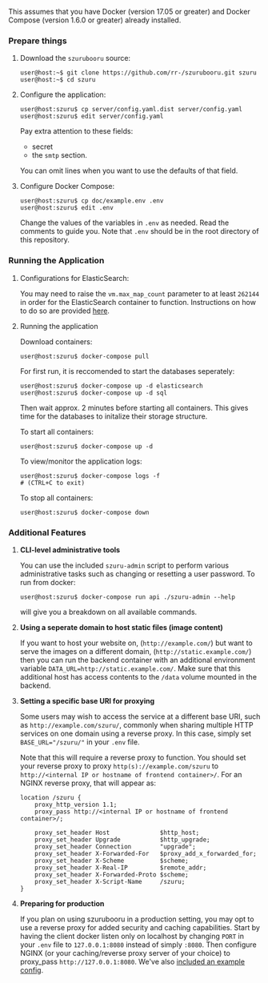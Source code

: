 This assumes that you have Docker (version 17.05 or greater)
and Docker Compose (version 1.6.0 or greater) already installed.

### Prepare things

1. Download the `szurubooru` source:

    ```console
    user@host:~$ git clone https://github.com/rr-/szurubooru.git szuru
    user@host:~$ cd szuru
    ```
2. Configure the application:

    ```console
    user@host:szuru$ cp server/config.yaml.dist server/config.yaml
    user@host:szuru$ edit server/config.yaml
    ```

    Pay extra attention to these fields:

    - secret
    - the `smtp` section.

    You can omit lines when you want to use the defaults of that field.

3. Configure Docker Compose:

    ```console
    user@host:szuru$ cp doc/example.env .env
    user@host:szuru$ edit .env
    ```

    Change the values of the variables in `.env` as needed.
    Read the comments to guide you. Note that `.env` should be in the root
    directory of this repository.

### Running the Application

1. Configurations for ElasticSearch:

    You may need to raise the `vm.max_map_count`
    parameter to at least `262144` in order for the
    ElasticSearch container to function. Instructions
    on how to do so are provided
    [here](https://www.elastic.co/guide/en/elasticsearch/reference/current/docker.html#docker-cli-run-prod-mode).

2. Running the application

    Download containers:
    ```console
    user@host:szuru$ docker-compose pull
    ```

    For first run, it is reccomended to start the databases seperately:
    ```console
    user@host:szuru$ docker-compose up -d elasticsearch
    user@host:szuru$ docker-compose up -d sql
    ```
    Then wait approx. 2 minutes before starting all containers.
    This gives time for the databases to initalize their storage
    structure.

    To start all containers:
    ```console
    user@host:szuru$ docker-compose up -d
    ```

    To view/monitor the application logs:
    ```console
    user@host:szuru$ docker-compose logs -f
    # (CTRL+C to exit)
    ```

    To stop all containers:
    ```console
    user@host:szuru$ docker-compose down
    ```

### Additional Features

1. **CLI-level administrative tools**

    You can use the included `szuru-admin` script to perform various
    administrative tasks such as changing or resetting a user password. To
    run from docker:

    ```console
    user@host:szuru$ docker-compose run api ./szuru-admin --help
    ```

    will give you a breakdown on all available commands.

2. **Using a seperate domain to host static files (image content)**

    If you want to host your website on, (`http://example.com/`) but want
    to serve the images on a different domain, (`http://static.example.com/`)
    then you can run the backend container with an additional environment
    variable `DATA_URL=http://static.example.com/`. Make sure that this
    additional host has access contents to the `/data` volume mounted in the
    backend.

3. **Setting a specific base URI for proxying**

    Some users may wish to access the service at a different base URI, such
    as `http://example.com/szuru/`, commonly when sharing multiple HTTP
    services on one domain using a reverse proxy. In this case, simply set
    `BASE_URL="/szuru/"` in your `.env` file.

    Note that this will require a reverse proxy to function. You should set
    your reverse proxy to proxy `http(s)://example.com/szuru` to
    `http://<internal IP or hostname of frontend container>/`. For an NGINX
    reverse proxy, that will appear as:

    ```nginx
    location /szuru {
        proxy_http_version 1.1;
        proxy_pass http://<internal IP or hostname of frontend container>/;

        proxy_set_header Host              $http_host;
        proxy_set_header Upgrade           $http_upgrade;
        proxy_set_header Connection        "upgrade";
        proxy_set_header X-Forwarded-For   $proxy_add_x_forwarded_for;
        proxy_set_header X-Scheme          $scheme;
        proxy_set_header X-Real-IP         $remote_addr;
        proxy_set_header X-Forwarded-Proto $scheme;
        proxy_set_header X-Script-Name     /szuru;
    }
    ```

4. **Preparing for production**

    If you plan on using szurubooru in a production setting, you may opt to
    use a reverse proxy for added security and caching capabilities. Start
    by having the client docker listen only on localhost by changing `PORT`
    in your `.env` file to `127.0.0.1:8080` instead of simply `:8080`. Then
    configure NGINX (or your caching/reverse proxy server of your choice)
    to proxy_pass `http://127.0.0.1:8080`. We've also
    [included an example config](./nginx.vhost.production).
